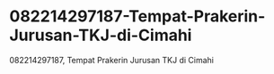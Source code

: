 # 082214297187-Tempat-Prakerin-Jurusan-TKJ-di-Cimahi
082214297187, Tempat Prakerin  Jurusan TKJ di Cimahi
